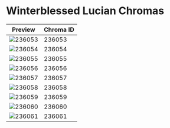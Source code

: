 # Winterblessed Lucian Chromas

| Preview | Chroma ID |
|---------|-----------|
| ![236053](https://raw.communitydragon.org/latest/plugins/rcp-be-lol-game-data/global/default/v1/champion-chroma-images/236/236053.png) | 236053 |
| ![236054](https://raw.communitydragon.org/latest/plugins/rcp-be-lol-game-data/global/default/v1/champion-chroma-images/236/236054.png) | 236054 |
| ![236055](https://raw.communitydragon.org/latest/plugins/rcp-be-lol-game-data/global/default/v1/champion-chroma-images/236/236055.png) | 236055 |
| ![236056](https://raw.communitydragon.org/latest/plugins/rcp-be-lol-game-data/global/default/v1/champion-chroma-images/236/236056.png) | 236056 |
| ![236057](https://raw.communitydragon.org/latest/plugins/rcp-be-lol-game-data/global/default/v1/champion-chroma-images/236/236057.png) | 236057 |
| ![236058](https://raw.communitydragon.org/latest/plugins/rcp-be-lol-game-data/global/default/v1/champion-chroma-images/236/236058.png) | 236058 |
| ![236059](https://raw.communitydragon.org/latest/plugins/rcp-be-lol-game-data/global/default/v1/champion-chroma-images/236/236059.png) | 236059 |
| ![236060](https://raw.communitydragon.org/latest/plugins/rcp-be-lol-game-data/global/default/v1/champion-chroma-images/236/236060.png) | 236060 |
| ![236061](https://raw.communitydragon.org/latest/plugins/rcp-be-lol-game-data/global/default/v1/champion-chroma-images/236/236061.png) | 236061 |